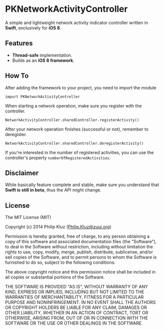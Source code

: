 PKNetworkActivityController
===========================
A simple and lightweight network activity indicator controller written in **Swift**, exclusively for **iOS 8**.
## Features
- **Thread-safe** implementation.
- Builds as an **iOS 8 framework**.

## How To
After adding the framework to your project, you need to import the module
```
import PKNetworkActivityController
```

When starting a network operation, make sure you register with the controller.

```
NetworkActivityController.sharedController.registerActivity()
```

After your network operation finishes (successful or not), remember to deregister.

```
NetworkActivityController.sharedController.deregisterActivity()
```

If you're interested in the number of registered activities, you can use the controller's property `numberOfRegisteredActivities`.

## Disclaimer

While basically feature complete and stable, make sure you understand that **Swift is still in beta**, thus the API might change.

## License

The MIT License (MIT)

Copyright (c) 2014 Philip Kluz (Philip.Kluz@zuui.org)

Permission is hereby granted, free of charge, to any person obtaining a copy
of this software and associated documentation files (the "Software"), to deal
in the Software without restriction, including without limitation the rights
to use, copy, modify, merge, publish, distribute, sublicense, and/or sell
copies of the Software, and to permit persons to whom the Software is
furnished to do so, subject to the following conditions:

The above copyright notice and this permission notice shall be included in all
copies or substantial portions of the Software.

THE SOFTWARE IS PROVIDED "AS IS", WITHOUT WARRANTY OF ANY KIND, EXPRESS OR
IMPLIED, INCLUDING BUT NOT LIMITED TO THE WARRANTIES OF MERCHANTABILITY,
FITNESS FOR A PARTICULAR PURPOSE AND NONINFRINGEMENT. IN NO EVENT SHALL THE
AUTHORS OR COPYRIGHT HOLDERS BE LIABLE FOR ANY CLAIM, DAMAGES OR OTHER
LIABILITY, WHETHER IN AN ACTION OF CONTRACT, TORT OR OTHERWISE, ARISING FROM,
OUT OF OR IN CONNECTION WITH THE SOFTWARE OR THE USE OR OTHER DEALINGS IN THE
SOFTWARE.
